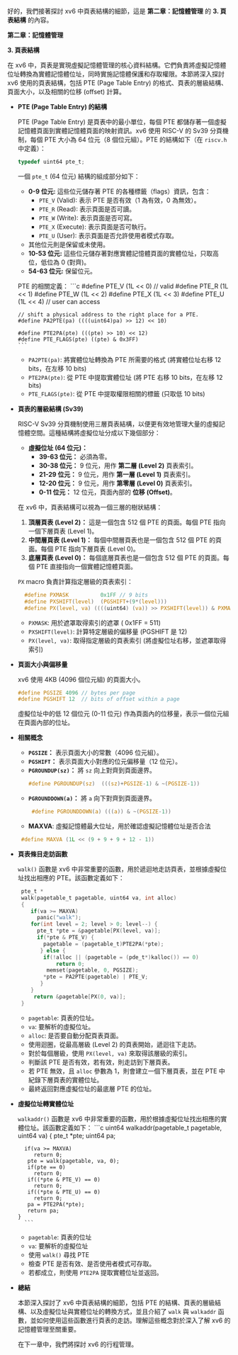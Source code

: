 好的，我們接著探討 xv6 中頁表結構的細節，這是 **第二章：記憶體管理** 的 **3. 頁表結構** 的內容。

**第二章：記憶體管理**

**3. 頁表結構**

在 xv6 中，頁表是實現虛擬記憶體管理的核心資料結構。它們負責將虛擬記憶體位址轉換為實體記憶體位址，同時實施記憶體保護和存取權限。本節將深入探討 xv6 使用的頁表結構，包括 PTE (Page Table Entry) 的格式、頁表的層級結構、頁面大小，以及相關的位移 (offset) 計算。

*   **PTE (Page Table Entry) 的結構**

    PTE (Page Table Entry) 是頁表中的最小單位，每個 PTE 都儲存著一個虛擬記憶體頁面到實體記憶體頁面的映射資訊。xv6 使用 RISC-V 的 Sv39 分頁機制，每個 PTE 大小為 64 位元（8 個位元組）。PTE 的結構如下（在 `riscv.h` 中定義）：

    ```c
    typedef uint64 pte_t;
    ```
    一個 `pte_t` (64 位元) 結構的組成部分如下：

     * **0-9 位元:** 這些位元儲存著 PTE 的各種標籤（flags）資訊，包含：
       *   `PTE_V` (Valid): 表示 PTE 是否有效（1 為有效，0 為無效）。
       *   `PTE_R` (Read): 表示頁面是否可讀。
       *   `PTE_W` (Write): 表示頁面是否可寫。
       *   `PTE_X` (Execute): 表示頁面是否可執行。
       *   `PTE_U` (User): 表示頁面是否允許使用者模式存取。
      *  其他位元則是保留或未使用。
    *   **10-53 位元:** 這些位元儲存著對應實體記憶體頁面的實體位址，只取高位，低位為 0 (對齊)。
    *   **54-63 位元:** 保留位元。

    PTE 的相關定義：
        ```c
        #define PTE_V (1L << 0) // valid
        #define PTE_R (1L << 1)
        #define PTE_W (1L << 2)
        #define PTE_X (1L << 3)
        #define PTE_U (1L << 4) // user can access

        // shift a physical address to the right place for a PTE.
        #define PA2PTE(pa) ((((uint64)pa) >> 12) << 10)

        #define PTE2PA(pte) (((pte) >> 10) << 12)
        #define PTE_FLAGS(pte) ((pte) & 0x3FF)
        ```
    *   `PA2PTE(pa)`: 將實體位址轉換為 PTE 所需要的格式 (將實體位址右移 12 bits，在左移 10 bits)
    *   `PTE2PA(pte)`: 從 PTE 中提取實體位址 (將 PTE 右移 10 bits，在左移 12 bits)
    *  `PTE_FLAGS(pte)`: 從 PTE 中提取權限相關的標籤 (只取低 10 bits)

*   **頁表的層級結構 (Sv39)**

    RISC-V Sv39 分頁機制使用三層頁表結構，以便更有效地管理大量的虛擬記憶體空間。這種結構將虛擬位址分成以下幾個部分：

    *   **虛擬位址 (64 位元)：**
        *   **39-63 位元：** 必須為零。
        *   **30-38 位元：** 9 位元，用作 **第二層 (Level 2)** 頁表索引。
        *   **21-29 位元：** 9 位元，用作 **第一層 (Level 1)** 頁表索引。
        *   **12-20 位元：** 9 位元，用作 **第零層 (Level 0)** 頁表索引。
        *   **0-11 位元：** 12 位元，頁面內部的 **位移 (Offset)**。

    在 xv6 中，頁表結構可以視為一個三層的樹狀結構：

    1.  **頂層頁表 (Level 2)：** 這是一個包含 512 個 PTE 的頁面。每個 PTE 指向一個下層頁表 (Level 1)。
    2.  **中間層頁表 (Level 1)：** 每個中間層頁表也是一個包含 512 個 PTE 的頁面。每個 PTE 指向下層頁表 (Level 0)。
    3.  **底層頁表 (Level 0)：** 每個底層頁表也是一個包含 512 個 PTE 的頁面。每個 PTE 直接指向一個實體記憶體頁面。

    `PX` macro 負責計算指定層級的頁表索引：
    ```c
      #define PXMASK          0x1FF // 9 bits
      #define PXSHIFT(level)  (PGSHIFT+(9*(level)))
      #define PX(level, va) ((((uint64) (va)) >> PXSHIFT(level)) & PXMASK)
    ```
     *   `PXMASK`:  用於遮罩取得索引的遮罩 ( 0x1FF = 511)
     *    `PXSHIFT(level)`:  計算特定層級的偏移量 (PGSHIFT 是 12)
     *   `PX(level, va)`:  取得指定層級的頁表索引 (將虛擬位址右移，並遮罩取得索引)

*   **頁面大小與偏移量**

    xv6 使用 4KB (4096 個位元組) 的頁面大小。
    ```c
    #define PGSIZE 4096 // bytes per page
    #define PGSHIFT 12  // bits of offset within a page
    ```

    虛擬位址中的低 12 個位元 (0-11 位元) 作為頁面內的位移量，表示一個位元組在頁面內部的位址。

*   **相關概念**

    *   **`PGSIZE`：** 表示頁面大小的常數（4096 位元組）。
    *   **`PGSHIFT`：** 表示頁面大小對應的位元偏移量（12 位元）。
    *   **`PGROUNDUP(sz)`：** 將 `sz` 向上對齊到頁面邊界。
        ```c
        #define PGROUNDUP(sz)  (((sz)+PGSIZE-1) & ~(PGSIZE-1))
        ```
    *   **`PGROUNDDOWN(a)`：** 將 `a` 向下對齊到頁面邊界。
        ```c
         #define PGROUNDDOWN(a) (((a)) & ~(PGSIZE-1))
        ```
     *   **MAXVA**:  虛擬記憶體最大位址，用於確認虛擬記憶體位址是否合法
       ```c
        #define MAXVA (1L << (9 + 9 + 9 + 12 - 1))
       ```
*   **頁表條目走訪函數**

     `walk()` 函數是 xv6 中非常重要的函數，用於遞迴地走訪頁表，並根據虛擬位址找出相應的 PTE。該函數定義如下：

    ```c
     pte_t *
     walk(pagetable_t pagetable, uint64 va, int alloc)
     {
        if(va >= MAXVA)
          panic("walk");
        for(int level = 2; level > 0; level--) {
          pte_t *pte = &pagetable[PX(level, va)];
          if(*pte & PTE_V) {
            pagetable = (pagetable_t)PTE2PA(*pte);
           } else {
            if(!alloc || (pagetable = (pde_t*)kalloc()) == 0)
                return 0;
             memset(pagetable, 0, PGSIZE);
            *pte = PA2PTE(pagetable) | PTE_V;
           }
        }
         return &pagetable[PX(0, va)];
     }
    ```
    * `pagetable`: 頁表的位址。
    *  `va`: 要解析的虛擬位址。
    *  `alloc`:  是否要自動分配頁表頁面。
    *   使用迴圈，從最高層級 (Level 2) 的頁表開始，遞迴往下走訪。
    *   對於每個層級，使用  `PX(level, va)` 來取得該層級的索引。
    *   判斷該 PTE 是否有效，若有效，則走訪到下層頁表。
    *  若 PTE 無效，且 `alloc` 參數為 1，則會建立一個下層頁表，並在 PTE 中紀錄下層頁表的實體位址。
    *    最終返回對應虛擬位址的最底層 PTE 的位址。
* **虛擬位址轉實體位址**

     `walkaddr()` 函數是 xv6 中非常重要的函數，用於根據虛擬位址找出相應的實體位址。該函數定義如下：
       ```c
       uint64
       walkaddr(pagetable_t pagetable, uint64 va)
        {
         pte_t *pte;
         uint64 pa;

        if(va >= MAXVA)
           return 0;
         pte = walk(pagetable, va, 0);
         if(pte == 0)
           return 0;
         if((*pte & PTE_V) == 0)
           return 0;
         if((*pte & PTE_U) == 0)
           return 0;
         pa = PTE2PA(*pte);
         return pa;
      }
        ```
     *  `pagetable`: 頁表的位址
     *  `va`: 要解析的虛擬位址
    *   使用 `walk()` 尋找 PTE
    * 檢查 PTE 是否有效、是否使用者模式可存取。
    * 若都成立，則使用 `PTE2PA` 提取實體位址並返回。
*   **總結**

    本節深入探討了 xv6 中頁表結構的細節，包括 PTE 的結構、頁表的層級結構、以及虛擬位址與實體位址的轉換方式，並且介紹了 `walk` 與 `walkaddr` 函數，並如何使用這些函數進行頁表的走訪。理解這些概念對於深入了解 xv6 的記憶體管理至關重要。

    在下一章中，我們將探討 xv6 的行程管理。
